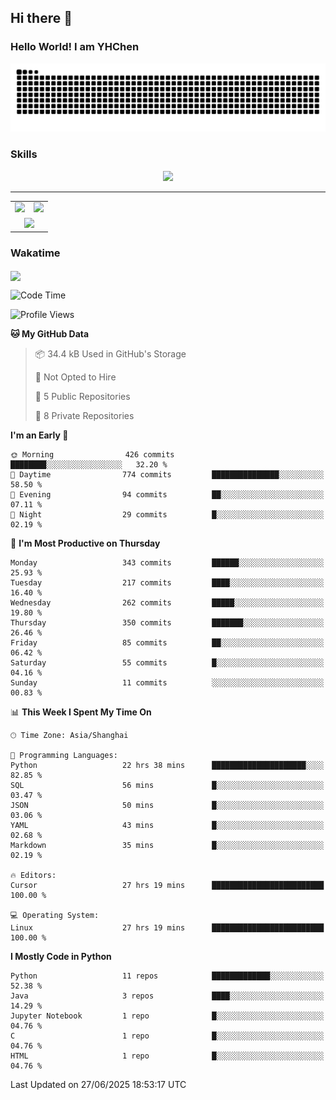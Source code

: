 
## Hi there 👋

<!--
**YHChen0511/YHChen0511** is a ✨ _special_ ✨ repository because its `README.md` (this file) appears on your GitHub profile.

Here are some ideas to get you started:

- 🔭 I’m currently working on ...
- 🌱 I’m currently learning ...
- 👯 I’m looking to collaborate on ...
- 🤔 I’m looking for help with ...
- 💬 Ask me about ...
- 📫 How to reach me: ...
- 😄 Pronouns: ...
- ⚡ Fun fact: ...
-->
### Hello World!  I am YHChen

![](https://raw.githubusercontent.com/YHChen0511/YHChen0511/refs/heads/output/github-contribution-grid-snake.svg)

### Skills

<p align="center">
  <a href="https://skillicons.dev">
    <img src="https://skillicons.dev/icons?i=python,cpp,java,c,pytorch,git,docker,latex,mysql,linux,vscode" />
  </a>
</p>

---
<div align="center">
  <table style="width:100%;">
    <tr>
      <!-- 第一个图片 -->
      <td align="center">
        <img height='200' src="https://github-readme-stats.vercel.app/api?username=YHChen0511&show_icons=true" />
      </td>
      <!-- 第二个图片 -->
      <td align="center">
        <img height='200' src="https://github-readme-stats.vercel.app/api/top-langs/?username=YHChen0511&layout=compact" />
      </td>
    </tr>
    <!-- 第三个图片 -->
    <tr>
      <td colspan="2" align="center">
        <img height="220" src="https://github-readme-activity-graph.vercel.app/graph?username=YHChen0511&theme=github-compact&hide_border=true&area=true" />
      </td>
    </tr>
  </table>
</div>

### Wakatime
<img align="center" src="https://github-readme-stats.vercel.app/api/wakatime?username=YHChen0511&theme=transparent&hide_border=true&layout=compact&langs_count=20&range=last_30_days" />

<!--START_SECTION:waka-->
![Code Time](http://img.shields.io/badge/Code%20Time-332%20hrs%2045%20mins-blue)

![Profile Views](http://img.shields.io/badge/Profile%20Views-1-blue)

**🐱 My GitHub Data** 

> 📦 34.4 kB Used in GitHub's Storage 
 > 
> 🚫 Not Opted to Hire
 > 
> 📜 5 Public Repositories 
 > 
> 🔑 8 Private Repositories 
 > 
**I'm an Early 🐤** 

```text
🌞 Morning                426 commits         ████████░░░░░░░░░░░░░░░░░   32.20 % 
🌆 Daytime                774 commits         ███████████████░░░░░░░░░░   58.50 % 
🌃 Evening                94 commits          ██░░░░░░░░░░░░░░░░░░░░░░░   07.11 % 
🌙 Night                  29 commits          █░░░░░░░░░░░░░░░░░░░░░░░░   02.19 % 
```
📅 **I'm Most Productive on Thursday** 

```text
Monday                   343 commits         ██████░░░░░░░░░░░░░░░░░░░   25.93 % 
Tuesday                  217 commits         ████░░░░░░░░░░░░░░░░░░░░░   16.40 % 
Wednesday                262 commits         █████░░░░░░░░░░░░░░░░░░░░   19.80 % 
Thursday                 350 commits         ███████░░░░░░░░░░░░░░░░░░   26.46 % 
Friday                   85 commits          ██░░░░░░░░░░░░░░░░░░░░░░░   06.42 % 
Saturday                 55 commits          █░░░░░░░░░░░░░░░░░░░░░░░░   04.16 % 
Sunday                   11 commits          ░░░░░░░░░░░░░░░░░░░░░░░░░   00.83 % 
```


📊 **This Week I Spent My Time On** 

```text
🕑︎ Time Zone: Asia/Shanghai

💬 Programming Languages: 
Python                   22 hrs 38 mins      █████████████████████░░░░   82.85 % 
SQL                      56 mins             █░░░░░░░░░░░░░░░░░░░░░░░░   03.47 % 
JSON                     50 mins             █░░░░░░░░░░░░░░░░░░░░░░░░   03.06 % 
YAML                     43 mins             █░░░░░░░░░░░░░░░░░░░░░░░░   02.68 % 
Markdown                 35 mins             █░░░░░░░░░░░░░░░░░░░░░░░░   02.19 % 

🔥 Editors: 
Cursor                   27 hrs 19 mins      █████████████████████████   100.00 % 

💻 Operating System: 
Linux                    27 hrs 19 mins      █████████████████████████   100.00 % 
```

**I Mostly Code in Python** 

```text
Python                   11 repos            █████████████░░░░░░░░░░░░   52.38 % 
Java                     3 repos             ████░░░░░░░░░░░░░░░░░░░░░   14.29 % 
Jupyter Notebook         1 repo              █░░░░░░░░░░░░░░░░░░░░░░░░   04.76 % 
C                        1 repo              █░░░░░░░░░░░░░░░░░░░░░░░░   04.76 % 
HTML                     1 repo              █░░░░░░░░░░░░░░░░░░░░░░░░   04.76 % 
```




 Last Updated on 27/06/2025 18:53:17 UTC
<!--END_SECTION:waka-->

